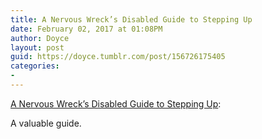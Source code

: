 ```yaml
---
title: A Nervous Wreck’s Disabled Guide to Stepping Up
date: February 02, 2017 at 01:08PM
author: Doyce
layout: post
guid: https://doyce.tumblr.com/post/156726175405
categories:
- 
--- 
```


<a href="https://medium.com/@mahdialynn/a-nervous-wrecks-disabled-guide-to-stepping-up-a6bdc95553b0#.qayygv8r8">A Nervous Wreck’s Disabled Guide to Stepping Up</a>: <p>A valuable guide.</p> 
